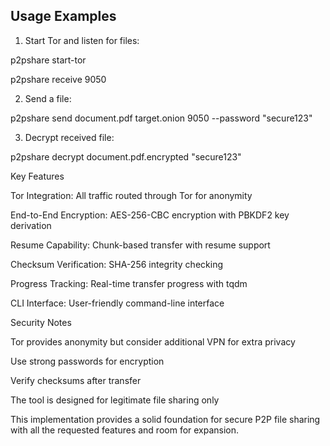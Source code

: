 ## Usage Examples

1. Start Tor and listen for files:

p2pshare start-tor

p2pshare receive 9050

2. Send a file:


p2pshare send document.pdf target.onion 9050 --password "secure123"

3. Decrypt received file:

p2pshare decrypt document.pdf.encrypted "secure123"

Key Features

Tor Integration: All traffic routed through Tor for anonymity

End-to-End Encryption: AES-256-CBC encryption with PBKDF2 key derivation

Resume Capability: Chunk-based transfer with resume support

Checksum Verification: SHA-256 integrity checking

Progress Tracking: Real-time transfer progress with tqdm

CLI Interface: User-friendly command-line interface

Security Notes

Tor provides anonymity but consider additional VPN for extra privacy

Use strong passwords for encryption

Verify checksums after transfer

The tool is designed for legitimate file sharing only

This implementation provides a solid foundation for secure P2P file sharing with all the requested features and room for expansion.
